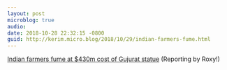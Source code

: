 ```yaml
---
layout: post
microblog: true
audio: 
date: 2018-10-28 22:32:15 -0800
guid: http://kerim.micro.blog/2018/10/29/indian-farmers-fume.html
---
```

[Indian farmers fume at $430m cost of Gujurat statue](https://www.bbc.com/news/world-asia-india-45978120) (Reporting by Roxy!)
